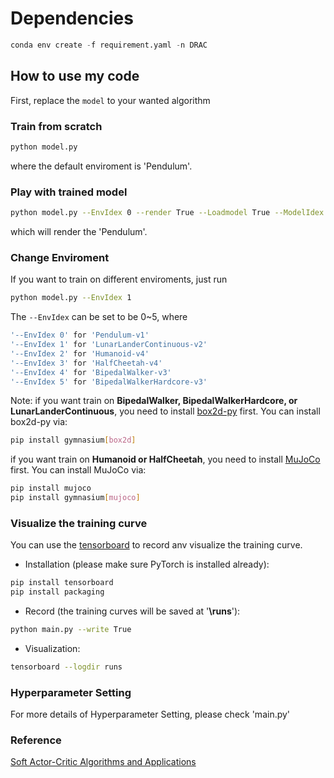 # Dependencies

```python
conda env create -f requirement.yaml -n DRAC
```

## How to use my code

First, replace the `model` to your wanted algorithm

### Train from scratch

```bash
python model.py
```

where the default enviroment is 'Pendulum'.

### Play with trained model

```bash
python model.py --EnvIdex 0 --render True --Loadmodel True --ModelIdex 10
```

which will render the 'Pendulum'.

### Change Enviroment

If you want to train on different enviroments, just run

```bash
python model.py --EnvIdex 1
```

The ``--EnvIdex`` can be set to be 0~5, where

```bash
'--EnvIdex 0' for 'Pendulum-v1'  
'--EnvIdex 1' for 'LunarLanderContinuous-v2'  
'--EnvIdex 2' for 'Humanoid-v4'  
'--EnvIdex 3' for 'HalfCheetah-v4'  
'--EnvIdex 4' for 'BipedalWalker-v3'  
'--EnvIdex 5' for 'BipedalWalkerHardcore-v3' 
```

Note: if you want train on **BipedalWalker, BipedalWalkerHardcore, or LunarLanderContinuous**, you need to install [box2d-py](https://gymnasium.farama.org/environments/box2d/) first. You can install box2d-py via:

```bash
pip install gymnasium[box2d]
```

if you want train on **Humanoid or HalfCheetah**, you need to install [MuJoCo](https://gymnasium.farama.org/environments/mujoco/) first. You can install MuJoCo via:

```bash
pip install mujoco
pip install gymnasium[mujoco]
```

### Visualize the training curve

You can use the [tensorboard](https://pytorch.org/docs/stable/tensorboard.html) to record anv visualize the training curve.

- Installation (please make sure PyTorch is installed already):

```bash
pip install tensorboard
pip install packaging
```

- Record (the training curves will be saved at '**\runs**'):

```bash
python main.py --write True
```

- Visualization:

```bash
tensorboard --logdir runs
```

### Hyperparameter Setting

For more details of Hyperparameter Setting, please check 'main.py'

### Reference

[Soft Actor-Critic Algorithms and Applications](https://arxiv.org/pdf/1812.05905.pdf)
